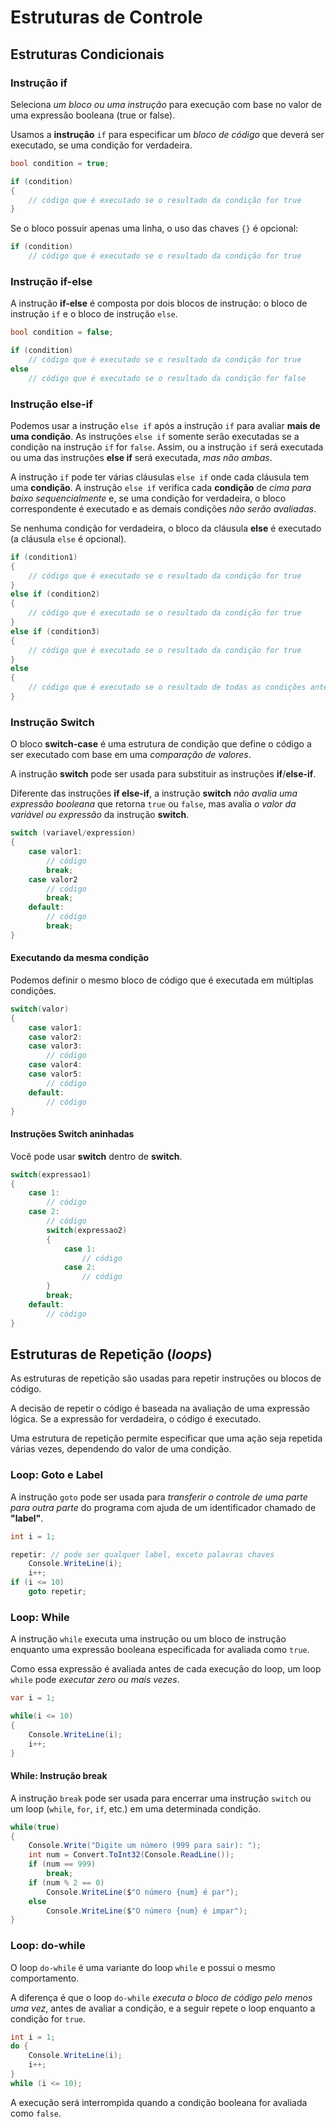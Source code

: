 # Estruturas de Controle

## Estruturas Condicionais

### Instrução if

Seleciona *um bloco ou uma instrução* para execução com base no valor de uma expressão booleana (true or false).

Usamos a **instrução** `if` para especificar um *bloco de código* que deverá ser executado, se uma condição for verdadeira.

```csharp
bool condition = true;

if (condition)
{
    // código que é executado se o resultado da condição for true
}
```

Se o bloco possuir apenas uma linha, o uso das chaves `{}` é opcional:

```csharp
if (condition)
    // código que é executado se o resultado da condição for true
```

### Instrução if-else

A instrução **if-else** é composta por dois blocos de instrução: o bloco de instrução `if` e o bloco de instrução `else`.

```csharp
bool condition = false;

if (condition)
    // código que é executado se o resultado da condição for true
else
    // código que é executado se o resultado da condição for false
```

### Instrução else-if

Podemos usar a instrução `else if` após a instrução `if` para avaliar **mais de uma condição**. As instruções `else if` somente serão executadas se a condição na instrução `if` for `false`. Assim, ou a instrução `if` será executada ou uma das instruções **else if** será executada, *mas não ambas*.

A instrução `if` pode ter várias cláusulas `else if` onde cada cláusula tem uma **condição**. A instrução `else if` verifica cada **condição** de *cima para baixo sequencialmente* e, se uma condição for verdadeira, o bloco correspondente é executado e as demais condições *não serão avaliadas*.

Se nenhuma condição for verdadeira, o bloco da cláusula **else** é executado (a cláusula `else` é opcional).

```csharp
if (condition1)
{
    // código que é executado se o resultado da condição for true
}
else if (condition2)
{
    // código que é executado se o resultado da condição for true
}
else if (condition3)
{
    // código que é executado se o resultado da condição for true
}
else
{
    // código que é executado se o resultado de todas as condições anteriores for false
}
```

### Instrução Switch

O bloco **switch-case** é uma estrutura de condição que define o código a ser executado com base em uma *comparação de valores*.

A instrução **switch** pode ser usada para substituir as instruções **if**/**else-if**.

Diferente das instruções **if else-if**, a instrução **switch** *não avalia uma expressão booleana* que retorna `true` ou `false`, mas avalia *o valor da variável ou expressão* da instrução **switch**.

```csharp
switch (variavel/expression)
{
    case valor1:
        // código
        break;
    case valor2
        // código
        break;
    default:
        // código
        break;
}
```

#### Executando da mesma condição

Podemos definir o mesmo bloco de código que é executada em múltiplas condições.

```csharp
switch(valor)
{
    case valor1:
    case valor2:
    case valor3: 
        // código
    case valor4:
    case valor5:
        // código
    default:
        // código
}
```

#### Instruções Switch aninhadas

Você pode usar **switch** dentro de **switch**.

```csharp
switch(expressao1)
{
    case 1:
        // código
    case 2:
        // código
        switch(expressao2)
        {
            case 1:
                // código
            case 2:
                // código
        }
        break;
    default:
        // código
}
```

## Estruturas de Repetição (*loops*)

As estruturas de repetição são usadas para repetir instruções ou blocos de código.

A decisão de repetir o código é baseada na avaliação de uma expressão lógica. Se a expressão for verdadeira, o código é executado.

Uma estrutura de repetição permite especificar que uma ação seja repetida várias vezes, dependendo do valor de uma condição.

### Loop: Goto e Label

A instrução `goto` pode ser usada para *transferir o controle de uma parte para outra parte* do programa com ajuda de um identificador chamado de **"label"**.

```csharp
int i = 1;

repetir: // pode ser qualquer label, exceto palavras chaves
    Console.WriteLine(i);
    i++;
if (i <= 10)
    goto repetir;
```

### Loop: While

A instrução `while` executa uma instrução ou um bloco de instrução enquanto uma expressão booleana especificada for avaliada como `true`.

Como essa expressão é avaliada antes de cada execução do loop, um loop `while` pode *executar zero ou mais vezes*.

```csharp
var i = 1;

while(i <= 10)
{
    Console.WriteLine(i);
    i++;
}
```

#### While: Instrução break

A instrução `break` pode ser usada para encerrar uma instrução `switch` ou um loop (`while`, `for`, `if`, etc.) em uma determinada condição.

```csharp
while(true)
{
    Console.Write("Digite um número (999 para sair): ");
    int num = Convert.ToInt32(Console.ReadLine());
    if (num == 999)
        break;
    if (num % 2 == 0)
        Console.WriteLine($"O número {num} é par");
    else
        Console.WriteLine($"O número {num} é impar");
}
```

### Loop: do-while

O loop `do-while` é uma variante do loop `while` e possui o mesmo comportamento.

A diferença é que o loop `do-while` *executa o bloco de código pelo menos uma vez*, antes de avaliar a condição, e a seguir repete o loop enquanto a condição for `true`.

```csharp
int i = 1;
do {
    Console.WriteLine(i);
    i++;
}
while (i <= 10);
```

A execução será interrompida quando a condição booleana for avaliada como `false`.
